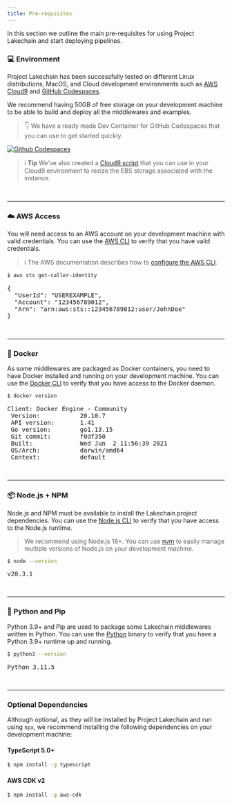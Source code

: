 ```yaml
---
title: Pre-requisites
---
```


In this section we outline the main pre-requisites for using Project Lakechain and start deploying pipelines.

### 💻 Environment

Project Lakechain has been successfully tested on different Linux distributions, MacOS, and Cloud development environments such as [AWS Cloud9](https://docs.aws.amazon.com/cloud9/latest/user-guide/welcome.html) and [GitHub Codespaces](https://github.com/features/codespaces).

We recommend having 50GB of free storage on your development machine to be able to build and deploy all the middlewares and examples.

> 👇 We have a ready made Dev Container for GitHub Codespaces that you can use to get started quickly.

<a href="https://codespaces.new/awslabs/project-lakechain"><img alt="Github Codespaces" src="https://github.com/codespaces/badge.svg" /></a>

> ℹ️ **Tip** We've also created a [Cloud9 script](https://github.com/awslabs/project-lakechain/blob/master/.cloud9/resize.sh) that you can use in your Cloud9 environment to resize the EBS storage associated with the instance.

<br>

---

### ☁️ AWS Access

You will need access to an AWS account on your development machine with valid credentials. You can use the [AWS CLI](https://aws.amazon.com/cli/) to verify that you have valid credentials.

> ℹ️ The AWS documentation describes how to [configure the AWS CLI](https://docs.aws.amazon.com/cli/latest/userguide/cli-configure-quickstart.html).

```bash
$ aws sts get-caller-identity
```
<pre className="terminal" style="margin-top: 0">
{
  "UserId": "USEREXAMPLE",
  "Account": "123456789012",
  "Arn": "arn:aws:sts::123456789012:user/JohnDoe"
}
</pre>

<br>

---

### 🐳 Docker

As some middlewares are packaged as Docker containers, you need to have Docker installed and running on your development machine. You can use the [Docker CLI](https://docs.docker.com/engine/reference/commandline/cli/) to verify that you have access to the Docker daemon.

```bash
$ docker version
```

<pre className="terminal" style="margin-top: 0">
Client: Docker Engine - Community
 Version:           20.10.7
 API version:       1.41
 Go version:        go1.13.15
 Git commit:        f0df350
 Built:             Wed Jun  2 11:56:39 2021
 OS/Arch:           darwin/amd64
 Context:           default
</pre>

<br>

---

### 📦 Node.js + NPM

Node.js and NPM must be available to install the Lakechain project dependencies. You can use the [Node.js CLI](https://nodejs.org/api/cli.html) to verify that you have access to the Node.js runtime.

> We recommend using Node.js 18+. You can use [nvm](https://github.com/nvm-sh/nvm) to easily manage multiple versions of Node.js on your development machine.

```bash
$ node --version
```

<pre className="terminal" style="margin-top: 0">
v20.3.1
</pre>

<br>

---

### 🐍 Python and Pip

Python 3.9+ and Pip are used to package some Lakechain middlewares written in Python. You can use the [Python](https://docs.python.org/3/using/cmdline.html) binary to verify that you have a Python 3.9+ runtime up and running.

```bash
$ python3 --version
```

<pre className="terminal" style="margin-top: 0">
Python 3.11.5
</pre>

<br>

---

### Optional Dependencies

Although optional, as they will be installed by Project Lakechain and run using `npx`, we recommend installing the following dependencies on your development machine:

#### TypeScript 5.0+

```bash
$ npm install -g typescript
```

#### AWS CDK v2

```bash
$ npm install -g aws-cdk
```

